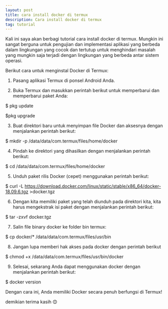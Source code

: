 ```yaml
---
layout: post
title: cara install docker di termux
description: Cara install docker di termux
tag: tutorial
---
```


Kali ini saya akan berbagi tutorial cara install docker di termux. Mungkin ini sangat berguna untuk pengujian dan implementasi aplikasi yang berbeda dalam lingkungan yang cocok dan tertutup untuk menghindari masalah yang mungkin saja terjadi dengan lingkungan yang berbeda antar sistem operasi.

Berikut cara untuk menginstal Docker di Termux:


1. Pasang aplikasi Termux di ponsel Android Anda.

2. Buka Termux dan masukkan perintah berikut untuk memperbarui dan memperbarui paket Anda:

$ pkg update

$pkg upgrade

3. Buat direktori baru untuk menyimpan file Docker dan aksesnya dengan menjalankan perintah berikut:

$ mkdir -p /data/data/com.termux/files/home/docker

4. Pindah ke direktori yang dihasilkan dengan menjalankan perintah berikut:

$ cd /data/data/com.termux/files/home/docker

5. Unduh paket rilis Docker (cepet) menggunakan perintah berikut:

$ curl -L https://download.docker.com/linux/static/stable/x86_64/docker-18.09.6.tgz >docker.tgz

6. Dengan kita memiliki paket yang telah diunduh pada direktori kita, kita harus mengekstrak isi paket dengan menjalankan perintah berikut:

$ tar -zxvf docker.tgz

7. Salin file binary docker ke folder bin termux:

$ cp docker/* /data/data/com.termux/files/usr/bin

8. Jangan lupa memberi hak akses pada docker dengan perintah berikut

$ chmod +x /data/data/com.termux/files/usr/bin/docker

9. Selesai, sekarang Anda dapat menggunakan docker dengan menjalankan perintah berikut:

$ docker version

Dengan cara ini, Anda memiliki Docker secara penuh berfungsi di Termux!

demikian terima kasih 😊
